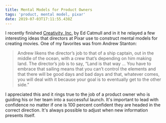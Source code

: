 ```yaml
---
title: Mental Models for Product Owners
tags: 'product, mental model, pixar'
date: 2019-07-03T17:11:55.438Z
---
```

I recently finished [Creativity, Inc.](https://amzn.to/2XME3KS) by Ed Catmull and in it he relayed a few interesting ideas that directors at Pixar use to construct mental models for creating movies. One of my favorites was from Andrew Stanton:
> Andrew likens the director’s job to that of a ship captain, out in the middle of the ocean, with a crew that’s depending on him making land. The director’s job is to say, “Land is that way … You have to embrace that sailing means that you can’t control the elements and that there will be good days and bad days and that, whatever comes, you will deal with it because your goal is to eventually get to the other side.”

I appreciated this and it rings true to the job of a product owner who is guiding his or her team into a successful launch. It's important to lead with confidence no matter if one is 100 percent confident they are headed in the correct direction. It's always possible to adjust when new information presents itself.
